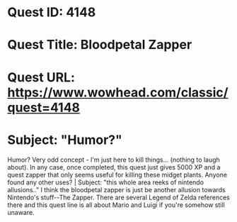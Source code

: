 # Quest ID: 4148
# Quest Title: Bloodpetal Zapper
# Quest URL: https://www.wowhead.com/classic/quest=4148
# Subject: "Humor?"
Humor? Very odd concept - I'm just here to kill things... (nothing to laugh about). In any case, once completed, this quest just gives 5000 XP and a quest zapper that only seems useful for killing these midget plants. Anyone found any other uses? | Subject: "this whole area reeks of nintendo allusions.."
I think the bloodpetal zapper is just be another allusion towards Nintendo's stuff--The Zapper. There are several Legend of Zelda references there and this quest line is all about Mario and Luigi if you're somehow still unaware.